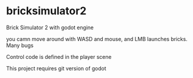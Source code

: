 # bricksimulator2
Brick Simulator 2 with godot engine

you camn move around with WASD and mouse, and LMB launches bricks. Many bugs

Control code is defined in the player scene

This project requires git version of godot
